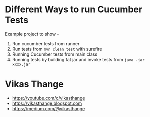 # Different Ways to run Cucumber Tests
Example project to show -
1. Run cucumber tests from runner
2. Run tests from `mvn clean test` with surefire
3. Running Cucumber tests from main class
4. Running tests by building fat jar and invoke tests from `java -jar xxxx.jar`

# Vikas Thange
* https://youtube.com/c/vikasthange
* https://vikasthange.blogspot.com
* https://medium.com/@vikasthange